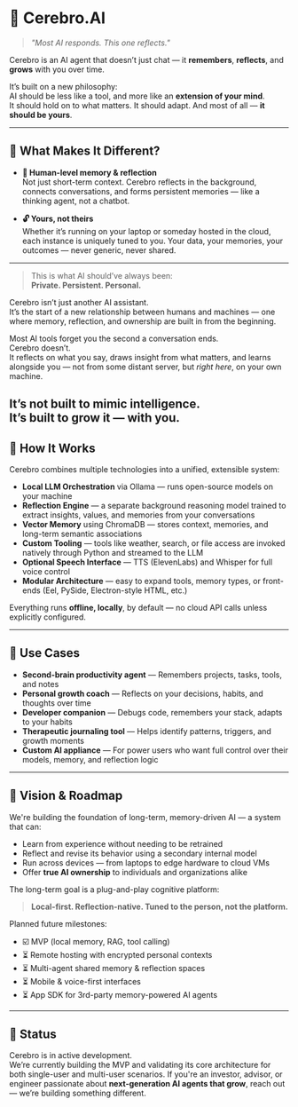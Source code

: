 # 🧠 Cerebro.AI

> *"Most AI responds. This one reflects."*

Cerebro is an AI agent that doesn’t just chat — it **remembers**, **reflects**, and **grows** with you over time.

It’s built on a new philosophy:  
AI should be less like a tool, and more like an **extension of your mind**.  
It should hold on to what matters. It should adapt. And most of all — **it should be yours**.

---

## 🚀 What Makes It Different?

- **🧠 Human-level memory & reflection**  
  Not just short-term context. Cerebro reflects in the background, connects conversations, and forms persistent memories — like a thinking agent, not a chatbot.

- **🔓 Yours, not theirs**  
  Whether it’s running on your laptop or someday hosted in the cloud, each instance is uniquely tuned to you. Your data, your memories, your outcomes — never generic, never shared.

---

> This is what AI should’ve always been:  
> **Private. Persistent. Personal.**
> 
Cerebro isn’t just another AI assistant.  
It’s the start of a new relationship between humans and machines — one where memory, reflection, and ownership are built in from the beginning.

Most AI tools forget you the second a conversation ends.  
Cerebro doesn’t.  
It reflects on what you say, draws insight from what matters, and learns alongside you — not from some distant server, but *right here*, on your own machine.

It’s not built to mimic intelligence.  
It’s built to **grow it** — with you.
---

## 🔧 How It Works

Cerebro combines multiple technologies into a unified, extensible system:

- **Local LLM Orchestration** via Ollama — runs open-source models on your machine
- **Reflection Engine** — a separate background reasoning model trained to extract insights, values, and memories from your conversations
- **Vector Memory** using ChromaDB — stores context, memories, and long-term semantic associations
- **Custom Tooling** — tools like weather, search, or file access are invoked natively through Python and streamed to the LLM
- **Optional Speech Interface** — TTS (ElevenLabs) and Whisper for full voice control
- **Modular Architecture** — easy to expand tools, memory types, or front-ends (Eel, PySide, Electron-style HTML, etc.)

Everything runs **offline, locally**, by default — no cloud API calls unless explicitly configured.

---

## 🎯 Use Cases

- **Second-brain productivity agent** — Remembers projects, tasks, tools, and notes
- **Personal growth coach** — Reflects on your decisions, habits, and thoughts over time
- **Developer companion** — Debugs code, remembers your stack, adapts to your habits
- **Therapeutic journaling tool** — Helps identify patterns, triggers, and growth moments
- **Custom AI appliance** — For power users who want full control over their models, memory, and reflection logic

---

## 🔭 Vision & Roadmap

We're building the foundation of long-term, memory-driven AI — a system that can:
- Learn from experience without needing to be retrained
- Reflect and revise its behavior using a secondary internal model
- Run across devices — from laptops to edge hardware to cloud VMs
- Offer **true AI ownership** to individuals and organizations alike

The long-term goal is a plug-and-play cognitive platform:
> **Local-first. Reflection-native. Tuned to the person, not the platform.**

Planned future milestones:
- ☑️ MVP (local memory, RAG, tool calling)
- ⏳ Remote hosting with encrypted personal contexts
- ⏳ Multi-agent shared memory & reflection spaces
- ⏳ Mobile & voice-first interfaces
- ⏳ App SDK for 3rd-party memory-powered AI agents

---
## 🧩 Status
Cerebro is in active development.  
We’re currently building the MVP and validating its core architecture for both single-user and multi-user scenarios.
If you're an investor, advisor, or engineer passionate about **next-generation AI agents that grow**, reach out — we’re building something different.
